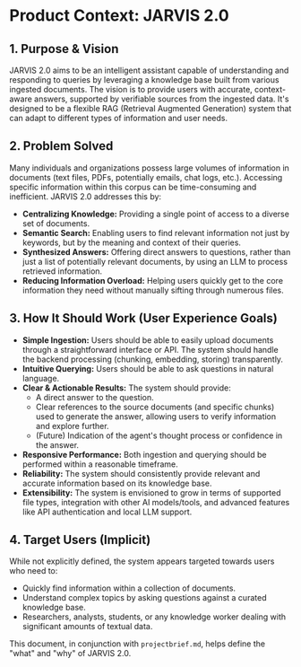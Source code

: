 # Product Context: JARVIS 2.0

## 1. Purpose & Vision

JARVIS 2.0 aims to be an intelligent assistant capable of understanding and responding to queries by leveraging a knowledge base built from various ingested documents. The vision is to provide users with accurate, context-aware answers, supported by verifiable sources from the ingested data. It's designed to be a flexible RAG (Retrieval Augmented Generation) system that can adapt to different types of information and user needs.

## 2. Problem Solved

Many individuals and organizations possess large volumes of information in documents (text files, PDFs, potentially emails, chat logs, etc.). Accessing specific information within this corpus can be time-consuming and inefficient. JARVIS 2.0 addresses this by:

*   **Centralizing Knowledge:** Providing a single point of access to a diverse set of documents.
*   **Semantic Search:** Enabling users to find relevant information not just by keywords, but by the meaning and context of their queries.
*   **Synthesized Answers:** Offering direct answers to questions, rather than just a list of potentially relevant documents, by using an LLM to process retrieved information.
*   **Reducing Information Overload:** Helping users quickly get to the core information they need without manually sifting through numerous files.

## 3. How It Should Work (User Experience Goals)

*   **Simple Ingestion:** Users should be able to easily upload documents through a straightforward interface or API. The system should handle the backend processing (chunking, embedding, storing) transparently.
*   **Intuitive Querying:** Users should be able to ask questions in natural language.
*   **Clear & Actionable Results:** The system should provide:
    *   A direct answer to the question.
    *   Clear references to the source documents (and specific chunks) used to generate the answer, allowing users to verify information and explore further.
    *   (Future) Indication of the agent's thought process or confidence in the answer.
*   **Responsive Performance:** Both ingestion and querying should be performed within a reasonable timeframe.
*   **Reliability:** The system should consistently provide relevant and accurate information based on its knowledge base.
*   **Extensibility:** The system is envisioned to grow in terms of supported file types, integration with other AI models/tools, and advanced features like API authentication and local LLM support.

## 4. Target Users (Implicit)

While not explicitly defined, the system appears targeted towards users who need to:
*   Quickly find information within a collection of documents.
*   Understand complex topics by asking questions against a curated knowledge base.
*   Researchers, analysts, students, or any knowledge worker dealing with significant amounts of textual data.

This document, in conjunction with `projectbrief.md`, helps define the "what" and "why" of JARVIS 2.0.
